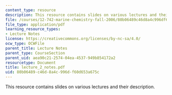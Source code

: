 ```yaml
---
content_type: resource
description: This resource contains slides on various lectures and their description.
file: /courses/12-742-marine-chemistry-fall-2006/80b06489c46d8a4c996df60d653a675c_lecture_2_notes.pdf
file_type: application/pdf
learning_resource_types:
- Lecture Notes
license: https://creativecommons.org/licenses/by-nc-sa/4.0/
ocw_type: OCWFile
parent_title: Lecture Notes
parent_type: CourseSection
parent_uid: aea90c21-2574-04ea-4537-949b854172a2
resourcetype: Document
title: lecture_2_notes.pdf
uid: 80b06489-c46d-8a4c-996d-f60d653a675c
---
```

This resource contains slides on various lectures and their description.